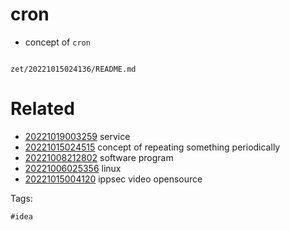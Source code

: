 # cron

- concept of `cron`

```
```

` zet/20221015024136/README.md `

# Related

- [20221019003259](/zet/20221019003259/README.md) service
- [20221015024515](/zet/20221015024515/README.md) concept of repeating something periodically
- [20221008212802](/zet/20221008212802/README.md) software program
- [20221006025356](/zet/20221006025356/README.md) linux
- [20221015004120](/zet/20221015004120/README.md) ippsec video opensource

Tags:

    #idea
